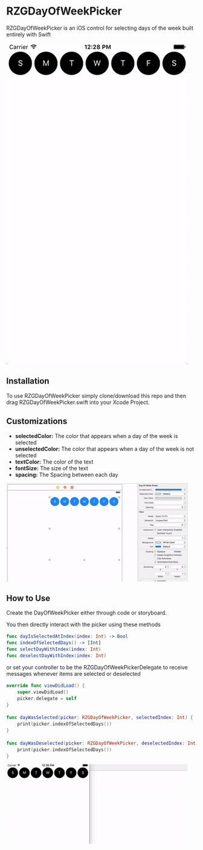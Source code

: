 # RZGDayOfWeekPicker

RZGDayOfWeekPicker is an iOS control for selecting days of the week built entirely with Swift

![Selecting Items Example](gifs/SelectingItems.gif)

## Installation

To use RZGDayOfWeekPicker simply clone/download this repo and then drag RZGDayOfWeekPicker.swift into your Xcode Project.

## Customizations

* __selectedColor:__ The color that appears when a day of the week is selected
* __unselectedColor:__ The color that appears when a day of the week is not selected
* __textColor:__ The color of the text
* __fontSize:__ The size of the text
* __spacing:__  The Spacing between each day

![Attributes Inspector Example](gifs/AttributesInspector.gif)

## How to Use 

Create the DayOfWeekPicker either through code or storyboard.

You then directly interact with the picker using these methods
```swift
func dayIsSelectedAtIndex(index: Int) -> Bool
func indexOfSelectedDays() -> [Int]
func selectDayWithIndex(index: Int)
func deselectDayWithIndex(index: Int)

```

or set your controller to be the RZGDayOfWeekPickerDelegate to receive messages whenever items are selected or deselected

```swift
override func viewDidLoad() {
    super.viewDidLoad()
    picker.delegate = self
}

func dayWasSelected(picker: RZGDayOfWeekPicker, selectedIndex: Int) {
    print(picker.indexOfSelectedDays())
}

func dayWasDeselected(picker: RZGDayOfWeekPicker, deselectedIndex: Int) {
    print(picker.indexOfSelectedDays())
}

```

![Delegate Example](gifs/DelegateExample.gif)